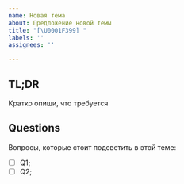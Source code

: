 ```yaml
---
name: Новая тема
about: Предложение новой темы
title: "[\U0001F399️] "
labels: ''
assignees: ''

---
```


## TL;DR

Кратко опиши, что требуется

## Questions
Вопросы, которые стоит подсветить в этой теме:

- [ ] Q1;
- [ ] Q2;
